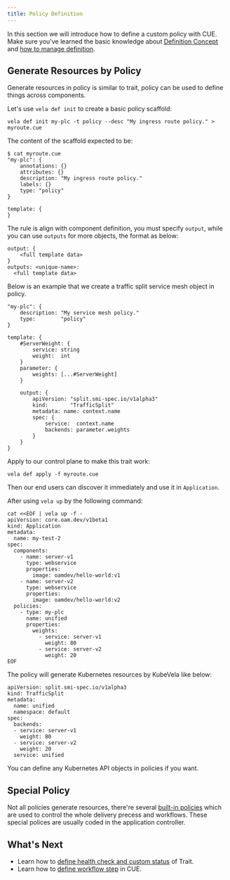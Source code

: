 ```yaml
---
title: Policy Definition
---
```


In this section we will introduce how to define a custom policy with CUE. Make sure you've learned the basic knowledge about [Definition Concept](../../getting-started/definition) and [how to manage definition](../cue/definition-edit).

## Generate Resources by Policy

Generate resources in policy is similar to trait, policy can be used to define things across components.

Let's use `vela def init` to create a basic policy scaffold:

```
vela def init my-plc -t policy --desc "My ingress route policy." > myroute.cue
```

The content of the scaffold expected to be:

```
$ cat myroute.cue
"my-plc": {
	annotations: {}
	attributes: {}
	description: "My ingress route policy."
	labels: {}
	type: "policy"
}

template: {
}
```

The rule is align with component definition, you must specify `output`, while you can use `outputs` for more objects, the format as below:

```cue
output: {
    <full template data>
}
outputs: <unique-name>: 
  <full template data>
```

Below is an example that we create a traffic split service mesh object in policy.

```cue
"my-plc": {
	description: "My service mesh policy."
	type:        "policy"
}

template: {
	#ServerWeight: {
		service: string
		weight:  int
	}
	parameter: {
		weights: [...#ServerWeight]
	}

	output: {
		apiVersion: "split.smi-spec.io/v1alpha3"
		kind:       "TrafficSplit"
		metadata: name: context.name
		spec: {
			service:  context.name
			backends: parameter.weights
		}
	}
}
```

Apply to our control plane to make this trait work:

```
vela def apply -f myroute.cue
```

Then our end users can discover it immediately and use it in `Application`.

After using `vela up` by the following command:

```shell
cat <<EOF | vela up -f -
apiVersion: core.oam.dev/v1beta1
kind: Application
metadata:
  name: my-test-2
spec:
  components:
    - name: server-v1
      type: webservice
      properties:
        image: oamdev/hello-world:v1
    - name: server-v2
      type: webservice
      properties:
        image: oamdev/hello-world:v2
  policies:
    - type: my-plc
      name: unified
      properties:
        weights:
          - service: server-v1
            weight: 80
          - service: server-v2
            weight: 20
EOF
```

The policy will generate Kubernetes resources by KubeVela like below:

```
apiVersion: split.smi-spec.io/v1alpha3
kind: TrafficSplit
metadata:
  name: unified
  namespace: default
spec:
  backends:
  - service: server-v1
    weight: 80
  - service: server-v2
    weight: 20
  service: unified
```

You can define any Kubernetes API objects in policies if you want.

## Special Policy

Not all policies generate resources, there're several [built-in policies](../../end-user/policies/references) which are used to control the whole delivery precess and workflows. These special polices are usually coded in the application controller.

## What's Next

* Learn how to [define health check and custom status](../traits/status) of Trait.
* Learn how to [define workflow step](../workflow/workflow) in CUE.